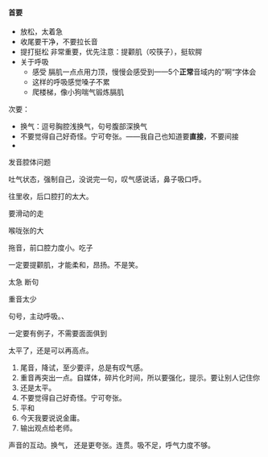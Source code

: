 #### 首要

* 放松，太着急
* 收尾要干净，不要拉长音
* 提打挺松 非常重要，优先注意：提颧肌（咬筷子），挺软腭
* 关于呼吸
  * 感受 膈肌一点点用力顶，慢慢会感受到——5个**正常**音域内的”啊“字体会
  * 这样的呼吸感觉嗓子不累
  * 爬楼梯，像小狗喘气锻炼膈肌



次要：

* 换气：逗号胸腔浅换气，句号腹部深换气
* 不要觉得自己好奇怪。宁可夸张。——我自己也知道要**直接**，不要间接
* 

发音腔体问题

吐气状态，强制自己，没说完一句，叹气感说话，鼻子吸口呼。

往里收，后口腔打的太大。

要滑动的走

喉咙张的大

拖音，前口腔力度小。吃子

一定要提颧肌，才能柔和，昂扬。不是笑。

太急 断句

重音太少

句号，主动呼吸。、



一定要有例子，不需要面面俱到



太平了，还是可以再高点。

1. 尾音，降试，至少要评，总是有叹气感。
2. 重音再突出一点。自媒体，碎片化时间，所以要强化，提示。要让别人记住你
3. 还是太平。
4. 不要觉得自己好奇怪。宁可夸张。
5. 平和
6. 今天我要说说金庸。
7. 输出观点给老师。




声音的互动。换气，
还是更夸张。连贯。吸不足，呼气力度不够。